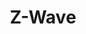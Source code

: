 ---
guid: 2010
title: "Z-Wave"
category: Zwave
description: "Z-Wave communique en utilisant une technologie radio de faible puissance dans la bande de fréquence de 868 MHz ; elle est conçue spécifiquement pour les applications de domotique et l'habitat communicant."
url: "https://z-wavealliance.org/category/z-wave-in-the-news/"
locale: fr_FR
sitemap:
  changefreq: 'monthly'
  exclude: 'no'
  priority: 0.5
  lastmod:  # date to end modification
redirect_from: 
  - /categorie-produit/protocol/zwave/
  - /fr/category/z-wave
---